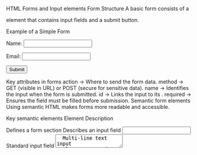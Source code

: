 HTML Forms and Input elements
Form Structure
A basic form consists of a <form> element that contains input fields and a submit button.

Example of a Simple Form

<form action="/submit" method="POST">
  <label for="name">Name:</label>
  <input type="text" id="name" name="name" required>

<label for="email">Email:</label>
<input type="email" id="email" name="email" required>

<button type="submit">Submit</button>

</form>
Key attributes in forms
action → Where to send the form data.
method → GET (visible in URL) or POST (secure for sensitive data).
name → Identifies the input when the form is submitted.
id → Links the input to its <label>.
required → Ensures the field must be filled before submission.
Semantic form elements
Using semantic HTML makes forms more readable and accessible.

Key semantic elements
Element Description

<form>	Defines a form section
<label>	Describes an input field
<input>	Standard input field
<textarea>	Multi-line text input
<select>	Dropdown menu
<option>	Individual items in a <select>
<fieldset>	Groups related fields
<legend>	Title for a <fieldset>
<button>	Form submission button
<form>
  <fieldset>
    <legend>Personal Information</legend>
    <label for="name">Name:</label>
    <input type="text" id="name" name="name" required>

    <label for="message">Message:</label>
    <textarea id="message" name="message" rows="4" cols="30"></textarea>

  </fieldset>

<button type="submit">Submit</button>

</form>
Common input types
Input Type	Description
text	Basic text input
email	Requires a valid email format
password	Hides input characters
number	Only allows numbers
tel	Accepts phone numbers
date	Date picker
checkbox	Allows multiple selections
radio	Selects one option from a group
file	Uploads a file
submit	Submits the form
Example with different input types
<form>
  <label for="email">Email:</label>
  <input type="email" id="email" name="email" required>

<label for="age">Age:</label>
<input type="number" id="age" name="age" min="18">

<label for="dob">Date of Birth:</label>
<input type="date" id="dob" name="dob">

<label>Choose an option:</label>
<input type="radio" id="option1" name="choice" value="1"> Option 1
<input type="radio" id="option2" name="choice" value="2"> Option 2

<button type="submit">Submit</button>

</form>
Best Practices for Forms
Use semantic elements like <label> to improve accessibility.
Add required and placeholder attributes for user guidance.
Use fieldset and legend to group related fields.
Ensure labels and inputs are properly linked using the for attribute.
Provide helpful error messages when validation fails.
